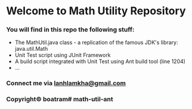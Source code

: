 # Welcome to Math Utility Repository
### You will find in this repo the following stuff:
* The MathUtil.java class - a replication of the famous JDK's library: java.util.Math
* Unit Test script using JUnit Framework
* A build script integrated with Unit Test using Ant build tool (line 1204)
* ...
### Connect me via lanhlamkha@gmail.com
### Copyright&#169; boatram# math-util-ant

